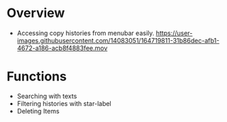 # Overview　　
* Accessing copy histories from menubar easily.
https://user-images.githubusercontent.com/14083051/164719811-31b86dec-afb1-4672-a186-acb8f4883fee.mov

# Functions
* Searching with texts
* Filtering histories with star-label
* Deleting Items
